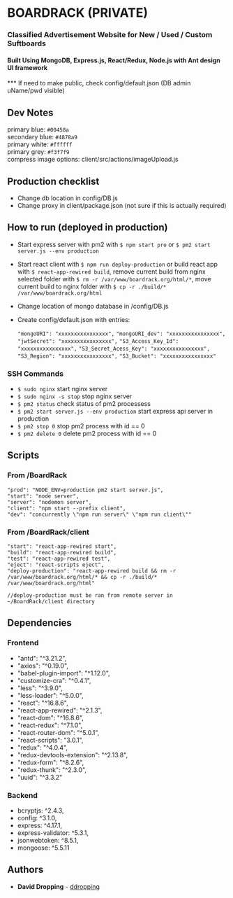 # BOARDRACK (PRIVATE)

### Classified Advertisement Website for New / Used / Custom Suftboards

#### Built Using MongoDB, Express.js, React/Redux, Node.js with Ant design UI framework

\*\*\* If need to make public, check config/default.json (DB admin uName/pwd visible)

## Dev Notes

primary blue: `#00458a`  
secondary blue: `#4878a9`  
primary white: `#ffffff`  
primary grey: `#f3f7f9`  
compress image options: client/src/actions/imageUpload.js

## Production checklist

- Change db location in config/DB.js
- Change proxy in client/package.json (not sure if this is actually required)

## How to run (deployed in production)

- Start express server with pm2 with `$ npm start pro` or `$ pm2 start server.js --env production`
- Start react client with `$ npm run deploy-production` or build react app with `$ react-app-rewired build`, remove current build from nginx selected folder with `$ rm -r /var/www/boardrack.org/html/*`, move current build to nginx folder with `$ cp -r ./build/* /var/www/boardrack.org/html`
- Change location of mongo database in /config/DB.js
- Create config/default.json with entries:

  `"mongoURI": "xxxxxxxxxxxxxxxx",`
  `"mongoURI_dev": "xxxxxxxxxxxxxxxx",`
  `"jwtSecret": "xxxxxxxxxxxxxxxx",`
  `"S3_Access_Key_Id": "xxxxxxxxxxxxxxxx",`
  `"S3_Secret_Acess_Key": "xxxxxxxxxxxxxxxx",`
  `"S3_Region": "xxxxxxxxxxxxxxxx",`
  `"S3_Bucket": "xxxxxxxxxxxxxxxx"`

### SSH Commands

- `$ sudo nginx` start nginx server
- `$ sudo nginx -s stop` stop nginx server
- `$ pm2 status` check status of pm2 processess
- `$ pm2 start server.js --env production` start express api server in production
- `$ pm2 stop 0` stop pm2 process with id == 0
- `$ pm2 delete 0` delete pm2 process with id == 0

## Scripts

### From /BoardRack

    "prod": "NODE_ENV=production pm2 start server.js",
    "start": "node server",
    "server": "nodemon server",
    "client": "npm start --prefix client",
    "dev": "concurrently \"npm run server\" \"npm run client\""

### From /BoardRack/client

    "start": "react-app-rewired start",
    "build": "react-app-rewired build",
    "test": "react-app-rewired test",
    "eject": "react-scripts eject",
    "deploy-production": "react-app-rewired build && rm -r /var/www/boardrack.org/html/* && cp -r ./build/* /var/www/boardrack.org/html"

    //deploy-production must be ran from remote server in ~/BoardRack/client directory

## Dependencies

### Frontend

- "antd": "^3.21.2",
- "axios": "^0.19.0",
- "babel-plugin-import": "^1.12.0",
- "customize-cra": "^0.4.1",
- "less": "^3.9.0",
- "less-loader": "^5.0.0",
- "react": "^16.8.6",
- "react-app-rewired": "^2.1.3",
- "react-dom": "^16.8.6",
- "react-redux": "^7.1.0",
- "react-router-dom": "^5.0.1",
- "react-scripts": "3.0.1",
- "redux": "^4.0.4",
- "redux-devtools-extension": "^2.13.8",
- "redux-form": "^8.2.6",
- "redux-thunk": "^2.3.0",
- "uuid": "^3.3.2"

### Backend

- bcryptjs: ^2.4.3,
- config: ^3.1.0,
- express: ^4.17.1,
- express-validator: ^5.3.1,
- jsonwebtoken: ^8.5.1,
- mongoose: ^5.5.11

## Authors

- **David Dropping** - [ddropping](https://github.com/ddropping)
